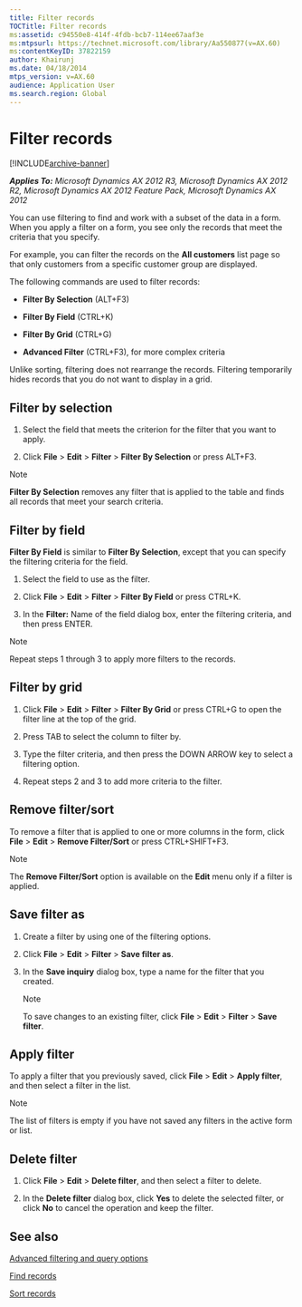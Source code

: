 ```yaml
---
title: Filter records
TOCTitle: Filter records
ms:assetid: c94550e8-414f-4fdb-bcb7-114ee67aaf3e
ms:mtpsurl: https://technet.microsoft.com/library/Aa550877(v=AX.60)
ms:contentKeyID: 37822159
author: Khairunj
ms.date: 04/18/2014
mtps_version: v=AX.60
audience: Application User
ms.search.region: Global
---
```


# Filter records 


[!INCLUDE[archive-banner](includes/archive-banner.md)]


_**Applies To:** Microsoft Dynamics AX 2012 R3, Microsoft Dynamics AX 2012 R2, Microsoft Dynamics AX 2012 Feature Pack, Microsoft Dynamics AX 2012_

You can use filtering to find and work with a subset of the data in a form. When you apply a filter on a form, you see only the records that meet the criteria that you specify.

For example, you can filter the records on the **All customers** list page so that only customers from a specific customer group are displayed.

The following commands are used to filter records:

  - **Filter By Selection** (ALT+F3)

  - **Filter By Field** (CTRL+K)

  - **Filter By Grid** (CTRL+G)

  - **Advanced Filter** (CTRL+F3), for more complex criteria

Unlike sorting, filtering does not rearrange the records. Filtering temporarily hides records that you do not want to display in a grid.

## Filter by selection

1.  Select the field that meets the criterion for the filter that you want to apply.

2.  Click **File** \> **Edit** \> **Filter** \> **Filter By Selection** or press ALT+F3.


> [!NOTE]
> <P><STRONG>Filter By Selection</STRONG> removes any filter that is applied to the table and finds all records that meet your search criteria.</P>



## Filter by field

**Filter By Field** is similar to **Filter By Selection**, except that you can specify the filtering criteria for the field.

1.  Select the field to use as the filter.

2.  Click **File** \> **Edit** \> **Filter** \> **Filter By Field** or press CTRL+K.

3.  In the **Filter:** Name of the field dialog box, enter the filtering criteria, and then press ENTER.


> [!NOTE]
> <P>Repeat steps 1 through 3 to apply more filters to the records.</P>



## Filter by grid

1.  Click **File** \> **Edit** \> **Filter** \> **Filter By Grid** or press CTRL+G to open the filter line at the top of the grid.

2.  Press TAB to select the column to filter by.

3.  Type the filter criteria, and then press the DOWN ARROW key to select a filtering option.

4.  Repeat steps 2 and 3 to add more criteria to the filter.

## Remove filter/sort

To remove a filter that is applied to one or more columns in the form, click **File** \> **Edit** \> **Remove Filter/Sort** or press CTRL+SHIFT+F3.


> [!NOTE]
> <P>The <STRONG>Remove Filter/Sort</STRONG> option is available on the <STRONG>Edit</STRONG> menu only if a filter is applied.</P>



## Save filter as

1.  Create a filter by using one of the filtering options.

2.  Click **File** \> **Edit** \> **Filter** \> **Save filter as**.

3.  In the **Save inquiry** dialog box, type a name for the filter that you created.
    

    > [!NOTE]
    > <P>To save changes to an existing filter, click <STRONG>File</STRONG> &gt; <STRONG>Edit</STRONG> &gt; <STRONG>Filter</STRONG> &gt; <STRONG>Save filter</STRONG>.</P>



## Apply filter

To apply a filter that you previously saved, click **File** \> **Edit** \> **Apply filter**, and then select a filter in the list.


> [!NOTE]
> <P>The list of filters is empty if you have not saved any filters in the active form or list.</P>



## Delete filter

1.  Click **File** \> **Edit** \> **Delete filter**, and then select a filter to delete.

2.  In the **Delete filter** dialog box, click **Yes** to delete the selected filter, or click **No** to cancel the operation and keep the filter.

## See also

[Advanced filtering and query options](advanced-filtering-and-query-options.md)

[Find records](find-records.md)

[Sort records](sort-records.md)

  


